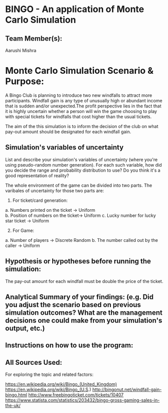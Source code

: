 # BINGO - An application of Monte Carlo Simulation

## Team Member(s):
Aarushi Mishra

# Monte Carlo Simulation Scenario & Purpose:

A Bingo Club is planning to introduce two new windfalls to attract more participants. Windfall gain is any type of unusually high or abundant income that is sudden and/or unexpected.The profit perspective lies in the fact that it is highly uncertain whether a person will win the game choosing to play with special tickets for windfalls that cost higher than the usual tickets.

The aim of the this simulation is to inform the decision of the club on what pay-out amount should be designated for each windfall gain.

## Simulation's variables of uncertainty
List and describe your simulation's variables of uncertainty (where you're using pseudo-random number generation). For each such variable, how did you decide the range and probability distribution to use?  Do you think it's a good representation of reality?

The whole environment of the game can be divided into two parts. The varibales of uncertainty for those two parts are:

1. For ticket/card generation:

a. Numbers printed on the ticket -> Uniform <br />
b. Position of numbers on the ticket->  Uniform
c. Lucky number for lucky star ticket -> Uniform

2. For Game:

a. Number of players -> Discrete Random
b. The number called out by the caller -> Uniform



## Hypothesis or hypotheses before running the simulation:

The pay-out amount for each windfall must be double the price of the ticket. 

## Analytical Summary of your findings: (e.g. Did you adjust the scenario based on previous simulation outcomes?  What are the management decisions one could make from your simulation's output, etc.)

## Instructions on how to use the program:

## All Sources Used:

For exploring the topic and related factors:

  https://en.wikipedia.org/wiki/Bingo_(United_Kingdom)
  https://en.wikipedia.org/wiki/Bingo_(U.S.)
  http://bingonut.net/windfall-gain-bingo.html
  http://www.freebingoticket.com/tickets/10407
  https://www.statista.com/statistics/203432/bingo-gross-gaming-sales-in-the-uk/


